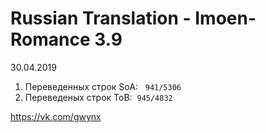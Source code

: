 # Russian Translation - Imoen-Romance 3.9 
30.04.2019
<ol>
<li>Переведенных строк SoA: &nbsp;&nbsp;<code>941/5306</code>&nbsp;</li>
<li>Переведеных строк ToB:&nbsp;&nbsp;<code>945/4832</code>&nbsp;</li>
</ol>

<p><a href="https://vk.com/gwynx" target="_blank" rel="noopener">https://vk.com/gwynx</a></p>


